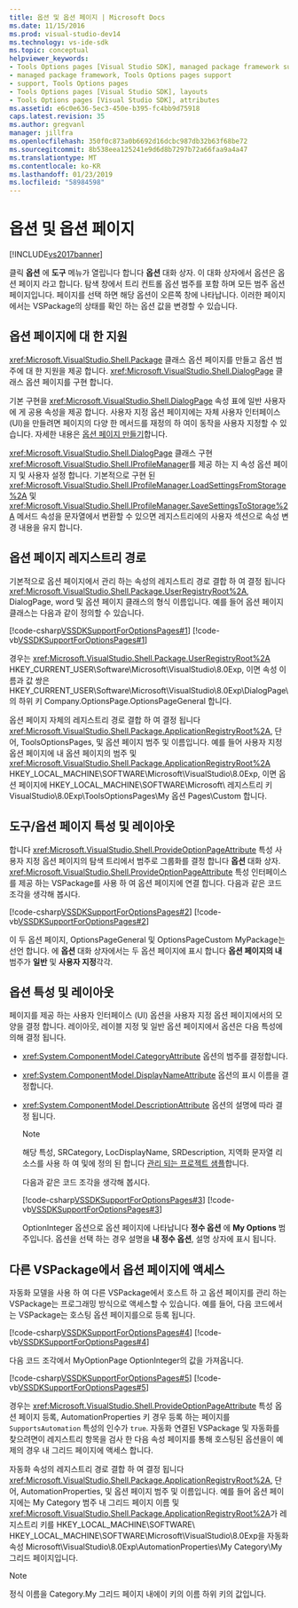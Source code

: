 ```yaml
---
title: 옵션 및 옵션 페이지 | Microsoft Docs
ms.date: 11/15/2016
ms.prod: visual-studio-dev14
ms.technology: vs-ide-sdk
ms.topic: conceptual
helpviewer_keywords:
- Tools Options pages [Visual Studio SDK], managed package framework support
- managed package framework, Tools Options pages support
- support, Tools Options pages
- Tools Options pages [Visual Studio SDK], layouts
- Tools Options pages [Visual Studio SDK], attributes
ms.assetid: e6c0e636-5ec3-450e-b395-fc4bb9d75918
caps.latest.revision: 35
ms.author: gregvanl
manager: jillfra
ms.openlocfilehash: 350f0c873a0b6692d16dcbc987db32b63f68be72
ms.sourcegitcommit: 8b538eea125241e9d6d8b7297b72a66faa9a4a47
ms.translationtype: MT
ms.contentlocale: ko-KR
ms.lasthandoff: 01/23/2019
ms.locfileid: "58984598"
---
```

# <a name="options-and-options-pages"></a>옵션 및 옵션 페이지
[!INCLUDE[vs2017banner](../../includes/vs2017banner.md)]

클릭 **옵션** 에 **도구** 메뉴가 열립니다 합니다 **옵션** 대화 상자. 이 대화 상자에서 옵션은 옵션 페이지 라고 합니다. 탐색 창에서 트리 컨트롤 옵션 범주를 포함 하며 모든 범주 옵션 페이지입니다. 페이지를 선택 하면 해당 옵션이 오른쪽 창에 나타납니다. 이러한 페이지에서는 VSPackage의 상태를 확인 하는 옵션 값을 변경할 수 있습니다.  
  
## <a name="support-for-options-pages"></a>옵션 페이지에 대 한 지원  
 <xref:Microsoft.VisualStudio.Shell.Package> 클래스 옵션 페이지를 만들고 옵션 범주에 대 한 지원을 제공 합니다. <xref:Microsoft.VisualStudio.Shell.DialogPage> 클래스 옵션 페이지를 구현 합니다.  
  
 기본 구현을 <xref:Microsoft.VisualStudio.Shell.DialogPage> 속성 표에 일반 사용자에 게 공용 속성을 제공 합니다. 사용자 지정 옵션 페이지에는 자체 사용자 인터페이스 (UI)을 만들려면 페이지의 다양 한 메서드를 재정의 하 여이 동작을 사용자 지정할 수 있습니다. 자세한 내용은 [옵션 페이지 만들기](../../extensibility/creating-an-options-page.md)합니다.  
  
 <xref:Microsoft.VisualStudio.Shell.DialogPage> 클래스 구현 <xref:Microsoft.VisualStudio.Shell.IProfileManager>를 제공 하는 지 속성 옵션 페이지 및 사용자 설정 합니다. 기본적으로 구현 된 <xref:Microsoft.VisualStudio.Shell.IProfileManager.LoadSettingsFromStorage%2A> 및 <xref:Microsoft.VisualStudio.Shell.IProfileManager.SaveSettingsToStorage%2A> 메서드 속성을 문자열에서 변환할 수 있으면 레지스트리에의 사용자 섹션으로 속성 변경 내용을 유지 합니다.  
  
## <a name="options-page-registry-path"></a>옵션 페이지 레지스트리 경로  
 기본적으로 옵션 페이지에서 관리 하는 속성의 레지스트리 경로 결합 하 여 결정 됩니다 <xref:Microsoft.VisualStudio.Shell.Package.UserRegistryRoot%2A>, DialogPage, word 및 옵션 페이지 클래스의 형식 이름입니다. 예를 들어 옵션 페이지 클래스는 다음과 같이 정의할 수 있습니다.  
  
 [!code-csharp[VSSDKSupportForOptionsPages#1](../../snippets/csharp/VS_Snippets_VSSDK/vssdksupportforoptionspages/cs/vssdksupportforoptionspagespackage.cs#1)]
 [!code-vb[VSSDKSupportForOptionsPages#1](../../snippets/visualbasic/VS_Snippets_VSSDK/vssdksupportforoptionspages/vb/vssdksupportforoptionspagespackage.vb#1)]  
  
 경우는 <xref:Microsoft.VisualStudio.Shell.Package.UserRegistryRoot%2A> HKEY_CURRENT_USER\Software\Microsoft\VisualStudio\8.0Exp, 이면 속성 이름과 값 쌍은 HKEY_CURRENT_USER\Software\Microsoft\VisualStudio\8.0Exp\DialogPage\의 하위 키 Company.OptionsPage.OptionsPageGeneral 합니다.  
  
 옵션 페이지 자체의 레지스트리 경로 결합 하 여 결정 됩니다 <xref:Microsoft.VisualStudio.Shell.Package.ApplicationRegistryRoot%2A>, 단어, ToolsOptionsPages, 및 옵션 페이지 범주 및 이름입니다. 예를 들어 사용자 지정 옵션 페이지에 내 옵션 페이지의 범주 및 <xref:Microsoft.VisualStudio.Shell.Package.ApplicationRegistryRoot%2A> HKEY_LOCAL_MACHINE\SOFTWARE\Microsoft\VisualStudio\8.0Exp, 이면 옵션 페이지에 HKEY_LOCAL_MACHINE\SOFTWARE\Microsoft\ 레지스트리 키 VisualStudio\8.0Exp\ToolsOptionsPages\My 옵션 Pages\Custom 합니다.  
  
## <a name="toolsoptions-page-attributes-and-layout"></a>도구/옵션 페이지 특성 및 레이아웃  
 합니다 <xref:Microsoft.VisualStudio.Shell.ProvideOptionPageAttribute> 특성 사용자 지정 옵션 페이지의 탐색 트리에서 범주로 그룹화를 결정 합니다 **옵션** 대화 상자. <xref:Microsoft.VisualStudio.Shell.ProvideOptionPageAttribute> 특성 인터페이스를 제공 하는 VSPackage를 사용 하 여 옵션 페이지에 연결 합니다. 다음과 같은 코드 조각을 생각해 봅시다.  
  
 [!code-csharp[VSSDKSupportForOptionsPages#2](../../snippets/csharp/VS_Snippets_VSSDK/vssdksupportforoptionspages/cs/vssdksupportforoptionspagespackage.cs#2)]
 [!code-vb[VSSDKSupportForOptionsPages#2](../../snippets/visualbasic/VS_Snippets_VSSDK/vssdksupportforoptionspages/vb/vssdksupportforoptionspagespackage.vb#2)]  
  
 이 두 옵션 페이지, OptionsPageGeneral 및 OptionsPageCustom MyPackage는 선언 합니다. 에 **옵션** 대화 상자에서는 두 옵션 페이지에 표시 합니다 **옵션 페이지의 내** 범주가 **일반** 및 **사용자 지정**각각.  
  
## <a name="option-attributes-and-layout"></a>옵션 특성 및 레이아웃  
 페이지를 제공 하는 사용자 인터페이스 (UI) 옵션을 사용자 지정 옵션 페이지에서의 모양을 결정 합니다. 레이아웃, 레이블 지정 및 일반 옵션 페이지에서 옵션은 다음 특성에 의해 결정 됩니다.  
  
- <xref:System.ComponentModel.CategoryAttribute> 옵션의 범주를 결정합니다.  
  
- <xref:System.ComponentModel.DisplayNameAttribute> 옵션의 표시 이름을 결정합니다.  
  
- <xref:System.ComponentModel.DescriptionAttribute> 옵션의 설명에 따라 결정 됩니다.  
  
  > [!NOTE]
  >  해당 특성, SRCategory, LocDisplayName, SRDescription, 지역화 문자열 리소스를 사용 하 여 및에 정의 된 합니다 [관리 되는 프로젝트 샘플](http://go.microsoft.com/fwlink/?LinkId=122774)합니다.  
  
  다음과 같은 코드 조각을 생각해 봅시다.  
  
  [!code-csharp[VSSDKSupportForOptionsPages#3](../../snippets/csharp/VS_Snippets_VSSDK/vssdksupportforoptionspages/cs/optionspagecustom.cs#3)]
  [!code-vb[VSSDKSupportForOptionsPages#3](../../snippets/visualbasic/VS_Snippets_VSSDK/vssdksupportforoptionspages/vb/optionspagegeneral.vb#3)]  
  
  OptionInteger 옵션으로 옵션 페이지에 나타납니다 **정수 옵션** 에 **My Options** 범주입니다. 옵션을 선택 하는 경우 설명을 **내 정수 옵션**, 설명 상자에 표시 됩니다.  
  
## <a name="accessing-options-pages-from-another-vspackage"></a>다른 VSPackage에서 옵션 페이지에 액세스  
 자동화 모델을 사용 하 여 다른 VSPackage에서 호스트 하 고 옵션 페이지를 관리 하는 VSPackage는 프로그래밍 방식으로 액세스할 수 있습니다. 예를 들어, 다음 코드에서는 VSPackage는 호스팅 옵션 페이지를으로 등록 됩니다.  
  
 [!code-csharp[VSSDKSupportForOptionsPages#4](../../snippets/csharp/VS_Snippets_VSSDK/vssdksupportforoptionspages/cs/vssdksupportforoptionspagespackage.cs#4)]
 [!code-vb[VSSDKSupportForOptionsPages#4](../../snippets/visualbasic/VS_Snippets_VSSDK/vssdksupportforoptionspages/vb/vssdksupportforoptionspagespackage.vb#4)]  
  
 다음 코드 조각에서 MyOptionPage OptionInteger의 값을 가져옵니다.  
  
 [!code-csharp[VSSDKSupportForOptionsPages#5](../../snippets/csharp/VS_Snippets_VSSDK/vssdksupportforoptionspages/cs/vssdksupportforoptionspagespackage.cs#5)]
 [!code-vb[VSSDKSupportForOptionsPages#5](../../snippets/visualbasic/VS_Snippets_VSSDK/vssdksupportforoptionspages/vb/vssdksupportforoptionspagespackage.vb#5)]  
  
 경우는 <xref:Microsoft.VisualStudio.Shell.ProvideOptionPageAttribute> 특성 옵션 페이지 등록, AutomationProperties 키 경우 등록 하는 페이지를 `SupportsAutomation` 특성의 인수가 `true`. 자동화 연결된 VSPackage 및 자동화를 찾으려면이 레지스트리 항목을 검사 한 다음 속성 페이지를 통해 호스팅된 옵션을이 예제의 경우 내 그리드 페이지에 액세스 합니다.  
  
 자동화 속성의 레지스트리 경로 결합 하 여 결정 됩니다 <xref:Microsoft.VisualStudio.Shell.Package.ApplicationRegistryRoot%2A>, 단어, AutomationProperties, 및 옵션 페이지 범주 및 이름입니다. 예를 들어 옵션 페이지에는 My Category 범주 내 그리드 페이지 이름 및 <xref:Microsoft.VisualStudio.Shell.Package.ApplicationRegistryRoot%2A>가 레지스트리 키를 HKEY_LOCAL_MACHINE\SOFTWARE\ HKEY_LOCAL_MACHINE\SOFTWARE\Microsoft\VisualStudio\8.0Exp을 자동화 속성 Microsoft\VisualStudio\8.0Exp\AutomationProperties\My Category\My 그리드 페이지입니다.  
  
> [!NOTE]
>  정식 이름을 Category.My 그리드 페이지 내에이 키의 이름 하위 키의 값입니다.
